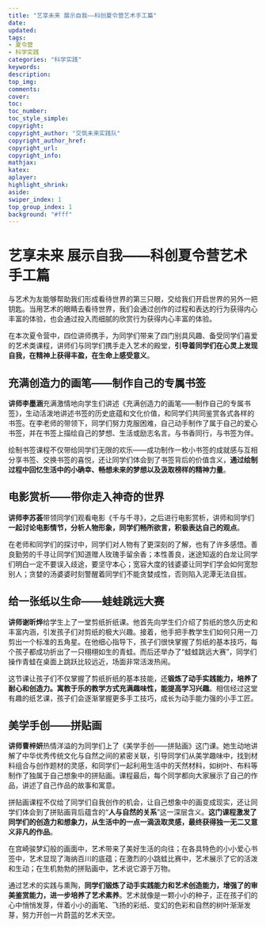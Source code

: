 ```yaml
---
title: "艺享未来 展示自我——科创夏令营艺术手工篇"
date:
updated:
tags:
- 夏令营
- 科学实践
categories: "科学实践"
keywords:
description:
top_img:
comments:
cover: 
toc:
toc_number:
toc_style_simple:
copyright:
copyright_author: "交筑未来实践队"
copyright_author_href:
copyright_url:
copyright_info:
mathjax:
katex:
aplayer:
highlight_shrink:
aside:
swiper_index: 1
top_group_index: 1
background: "#fff"
---
```

# 艺享未来 展示自我——科创夏令营艺术手工篇

与艺术为友能够帮助我们形成看待世界的第三只眼，交给我们开启世界的另外一把钥匙。当用艺术的眼睛去看待世界，我们会通过创作的过程和表达的行为获得内心丰富的体验，也会通过投入而细腻的欣赏行为获得内心丰富的体验。

在本次夏令营中，四位讲师携手，为同学们带来了四门别具风趣、备受同学们喜爱的艺术类课程，讲师们与同学们携手走入艺术的殿堂，**引导着同学们在心灵上发现自我，在精神上获得丰盈，在生命上感受意义**。

## 充满创造力的画笔——制作自己的专属书签

**讲师李墨涵**充满激情地向学生们讲述《充满创造力的画笔——制作自己的专属书签》，生动活泼地讲述书签的历史底蕴和文化价值，和同学们共同鉴赏各式各样的书签。在李老师的带领下，同学们努力克服困难，自己动手制作了属于自己的爱心书签，并在书签上描绘自己的梦想、生活或励志名言。与书香同行，与书签为伴。

绘制书签课程不仅带给同学们无限的欢乐——成功制作一枚小书签的成就感与互相分享书签、交换书签的喜悦，还让同学们体会到了书签背后的价值含义，**通过绘制过程中回忆生活中的小确幸、畅想未来的梦想以及汲取榜样的精神力量**。

## 电影赏析——带你走入神奇的世界

**讲师李苏荟**带领同学们观看电影《千与千寻》，之后进行电影赏析，讲师和同学们**一起讨论电影情节，分析人物形象，同学们畅所欲言，积极表达自己的观点**。

在老师和同学们的探讨中，同学们对人物有了更深刻的了解，也有了许多感悟。善良勤劳的千寻让同学们知道赠人玫瑰手留余香；本性善良，迷途知返的白龙让同学们明白一定不要误入歧途，要坚守本心；宽容大度的钱婆婆让同学们学会如何宽恕别人；贪婪的汤婆婆时刻警醒着同学们不能贪婪成性，否则陷入泥潭无法自拔。

## 给一张纸以生命——蛙蛙跳远大赛

**讲师谢昕烨**给学生上了一堂剪纸折纸课。他首先向学生们介绍了剪纸的悠久历史和丰富内涵，引发孩子们对剪纸的极大兴趣。接着，他手把手教学生们如何只用一刀剪出一个标准的五角星。在他细心指导下，孩子们很快掌握了剪纸的基本技巧，每个孩子都成功折出了一只栩栩如生的青蛙。而后还举办了“蛙蛙跳远大赛”，同学们操作青蛙在桌面上跳跃比较远近，场面非常活泼热闹。

这节课让孩子们不仅掌握了剪纸折纸的基本技能，还**锻炼了动手实践能力，培养了耐心和创造力。寓教于乐的教学方式充满趣味性，能提高学习兴趣**。相信经过这堂有趣的纸艺课，孩子们会逐渐掌握更多手工技巧，成长为动手能力强的小手工匠。

## 美学手创——拼贴画

**讲师曹梓妍**热情洋溢的为同学们上了《美学手创——拼贴画》这门课。她生动地讲解了中华优秀传统文化与自然之间的紧密关联，引导同学们从美学趣味中，找到材料组合与创作题材的灵感，和同学们一起利用生活中的天然材料，如树叶、布料等制作了独属于自己想象中的拼贴画。课程最后，每个同学都向大家展示了自己的作品，讲述了自己作品的故事和寓意。

拼贴画课程不仅给了同学们自我创作的机会，让自己想象中的画变成现实，还让同学们体会到了拼贴画背后蕴含的“**人与自然的关系**”这一深层含义。**这门课程激发了同学们的创造力和想象力，从生活中的一点一滴汲取灵感，最终获得独一无二又意义非凡的作品**。

在宫崎骏梦幻般的画面中，艺术带来了美好生活的向往；在各具特色的小小爱心书签中，艺术显现了海纳百川的底蕴；在激烈的小跳蛙比赛中，艺术展示了它的活泼和生动；在生机勃勃的拼贴画中，艺术说它源于万物。

通过艺术的实践与熏陶，**同学们锻炼了动手实践能力和艺术创造能力，增强了的审美鉴赏能力，进一步培养了艺术素养**。艺术就像是一颗小小的种子，正在孩子们的心中悄悄发芽，伴着小小的画笔、飞扬的彩纸、变幻的色彩和自然的树叶渐渐发芽，努力开创一片蔚蓝的艺术天空。